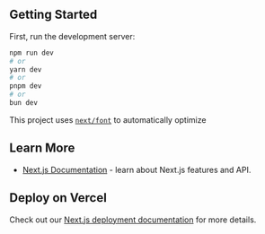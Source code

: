 

## Getting Started

First, run the development server:

```bash
npm run dev
# or
yarn dev
# or
pnpm dev
# or
bun dev
```

This project uses [`next/font`](https://nextjs.org/docs/basic-features/font-optimization) to automatically optimize

## Learn More
- [Next.js Documentation](https://nextjs.org/docs) - learn about Next.js features and API.


## Deploy on Vercel

Check out our [Next.js deployment documentation](https://nextjs.org/docs/deployment) for more details.
